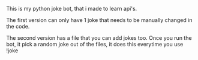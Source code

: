 This is my python joke bot, that i made to learn api's.

The first version can only have 1 joke that needs to be manually changed in the code.

The second version has a file that you can add jokes too. 
Once you run the bot, it pick a random joke out of the files, it does this everytime you use !joke
